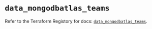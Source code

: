 # `data_mongodbatlas_teams`

Refer to the Terraform Registory for docs: [`data_mongodbatlas_teams`](https://registry.terraform.io/providers/mongodb/mongodbatlas/1.8.2/docs/data-sources/teams).
